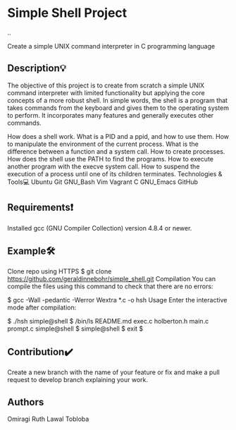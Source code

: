 # Simple Shell Project
..

Create a simple UNIX command interpreter in C programming language

## Description💡

The objective of this project is to create from scratch a simple UNIX command interpreter with limited functionality but applying the core concepts of a more robust shell. In simple words, the shell is a program that takes commands from the keyboard and gives them to the operating system to perform. It incorporates many features and generally executes other commands.

How does a shell work.
What is a PID and a ppid, and how to use them.
How to manipulate the environment of the current process.
What is the difference between a function and a system call.
How to create processes.
How does the shell use the PATH to find the programs.
How to execute another program with the execve system call.
How to suspend the execution of a process until one of its children terminates.
Technologies & Tools💻
Ubuntu Git GNU_Bash Vim Vagrant C GNU_Emacs GitHub

## Requirements❗
Installed gcc (GNU Compiler Collection) version 4.8.4 or newer.

## Example🛠️
Clone repo using HTTPS
$ git clone https://github.com/geraldinnebohr/simple_shell.git
Compilation
You can compile the files using this command to check that there are no errors:

$ gcc -Wall -pedantic -Werror Wextra *.c -o hsh
Usage
Enter the interactive mode after compilation:

$ ./hsh
 simple@shell $ /bin/ls
 README.md exec.c holberton.h main.c prompt.c
 simple@shell $
 simple@shell $ exit
$
## Contribution✔️
Create a new branch with the name of your feature or fix and make a pull request to develop branch explaining your work.

## Authors
Omiragi Ruth
Lawal Tobloba
